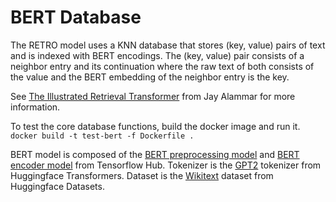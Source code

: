# BERT Database

The RETRO model uses a KNN database that stores (key, value) pairs of text and is indexed with BERT encodings. The (key, value) pair consists of a neighbor entry and its continuation where the raw text of both consists of the value and the BERT embedding of the neighbor entry is the key.


See [The Illustrated Retrieval Transformer](https://jalammar.github.io/illustrated-retrieval-transformer/) from Jay Alammar for more information.


To test the core database functions, build the docker image and run it.
`docker build -t test-bert -f Dockerfile .`


BERT model is composed of the [BERT preprocessing model](https://tfhub.dev/tensorflow/bert_en_uncased_preprocess/3) and [BERT encoder model](https://tfhub.dev/tensorflow/bert_en_uncased_L-12_H-768_A-12/3) from Tensorflow Hub.
Tokenizer is the [GPT2](https://huggingface.co/docs/transformers/model_doc/gpt2#transformers.GPT2Tokenizer) tokenizer from Huggingface Transformers.
Dataset is the [Wikitext](https://huggingface.co/datasets/wikitext) dataset from Huggingface Datasets.